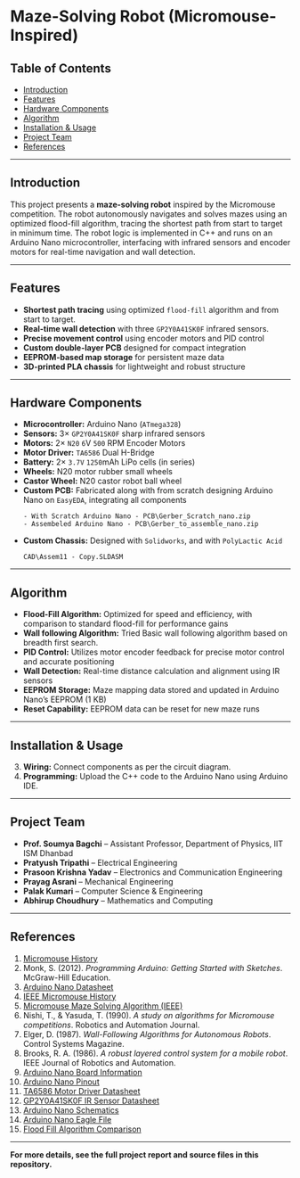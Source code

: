 # Maze-Solving Robot (Micromouse-Inspired)

## Table of Contents
- [Introduction](#introduction)
- [Features](#features)
- [Hardware Components](#hardware-components)
- [Algorithm](#algorithm)
- [Installation & Usage](#installation--usage)
- [Project Team](#project-team)
- [References](#references)

---

## Introduction

This project presents a **maze-solving robot** inspired by the Micromouse competition. The robot autonomously navigates and solves mazes using an optimized flood-fill algorithm, tracing the shortest path from start to target in minimum time. The robot logic is implemented in C++ and runs on an Arduino Nano microcontroller, interfacing with infrared sensors and encoder motors for real-time navigation and wall detection.

---

## Features

- **Shortest path tracing** using optimized `flood-fill` algorithm and from start to target.
- **Real-time wall detection** with three `GP2Y0A41SK0F` infrared sensors.
- **Precise movement control** using encoder motors and PID control
- **Custom double-layer PCB** designed for compact integration
- **EEPROM-based map storage** for persistent maze data
- **3D-printed PLA chassis** for lightweight and robust structure

---

## Hardware Components

- **Microcontroller:** Arduino Nano (`ATmega328`)
- **Sensors:** 3× `GP2Y0A41SK0F` sharp infrared sensors
- **Motors:** 2× `N20` `6`V `500` RPM Encoder Motors
- **Motor Driver:** `TA6586` Dual H-Bridge
- **Battery:** 2× `3.7V` `1250`mAh LiPo cells (in series)
- **Wheels:** N20 motor rubber small wheels
- **Castor Wheel:** N20 castor robot ball wheel
- **Custom PCB:** Fabricated along with from scratch designing Arduino Nano on `EasyEDA`, integrating all components
    ```
    - With Scratch Arduino Nano - PCB\Gerber_Scratch_nano.zip
    - Assembeled Arduino Nano - PCB\Gerber_to_assemble_nano.zip
    ```
- **Custom Chassis:** Designed with `Solidworks`, and with `PolyLactic Acid`
    ```
    CAD\Assem11 - Copy.SLDASM
    ```
 
 ---

## Algorithm

- **Flood-Fill Algorithm:** Optimized for speed and efficiency, with comparison to standard flood-fill for performance gains
- **Wall following Algorithm:** Tried Basic wall following algorithm based on breadth first search.
- **PID Control:** Utilizes motor encoder feedback for precise motor control and accurate positioning
- **Wall Detection:** Real-time distance calculation and alignment using IR sensors
- **EEPROM Storage:** Maze mapping data stored and updated in Arduino Nano’s EEPROM (1 KB)
- **Reset Capability:** EEPROM data can be reset for new maze runs


---

## Installation & Usage

3. **Wiring:** Connect components as per the circuit diagram.
4. **Programming:** Upload the C++ code to the Arduino Nano using Arduino IDE.

---

## Project Team

- **Prof. Soumya Bagchi** – Assistant Professor, Department of Physics, IIT ISM Dhanbad
- **Pratyush Tripathi** – Electrical Engineering
- **Prasoon Krishna Yadav** – Electronics and Communication Engineering
- **Prayag Asrani** – Mechanical Engineering
- **Palak Kumari** – Computer Science & Engineering
- **Abhirup Choudhury** – Mathematics and Computing


---

## References

1. [Micromouse History](https://micromouseonline.com/micromouse-book/history/)
2. Monk, S. (2012). *Programming Arduino: Getting Started with Sketches*. McGraw-Hill Education.
3. [Arduino Nano Datasheet](https://docs.arduino.cc/resources/datasheets/A000005-datasheet.pdf)
4. [IEEE Micromouse History](https://www.ieee.org/)
5. [Micromouse Maze Solving Algorithm (IEEE)](https://ieeexplore.ieee.org/document/5578409)
6. Nishi, T., & Yasuda, T. (1990). *A study on algorithms for Micromouse competitions*. Robotics and Automation Journal.
7. Elger, D. (1987). *Wall-Following Algorithms for Autonomous Robots*. Control Systems Magazine.
8. Brooks, R. A. (1986). *A robust layered control system for a mobile robot*. IEEE Journal of Robotics and Automation.
9. [Arduino Nano Board Information](https://content.arduino.cc/assets/arduino_nano_size.pdf)
10. [Arduino Nano Pinout](https://docs.arduino.cc/resources/pinouts/A000005-full-pinout.pdf)
11. [TA6586 Motor Driver Datasheet](https://www.micros.com.pl/mediaserver/UITA6586_0001.pdf)
12. [GP2Y0A41SK0F IR Sensor Datasheet](https://global.sharp/products/device/lineup/data/pdf/datasheet/gp2y0a41sk_e.pdf)
13. [Arduino Nano Schematics](https://content.arduino.cc/assets/NanoV3.3_sch.pdf)
14. [Arduino Nano Eagle File](https://content.arduino.cc/assets/Nano-reference.zip)
15. [Flood Fill Algorithm Comparison](https://marsuniversity.github.io/ece387/FloodFill.pdf)

---

**For more details, see the full project report and source files in this repository.**
